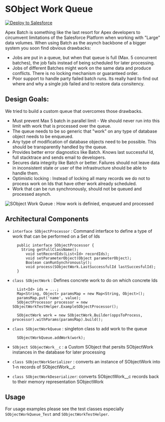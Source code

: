 # SObject Work Queue

<a href="https://githubsfdeploy.herokuapp.com?owner=rsoesemann&repo=sobject-work-queue">
  <img alt="Deploy to Salesforce"
       src="https://raw.githubusercontent.com/afawcett/githubsfdeploy/master/src/main/webapp/resources/img/deploy.png">
</a>

Apex Batch is something like the last resort for Apex developers to circumvent limitations of the Salesforce Platform when working with "Large" data volumes.  When using Batch as the asynch backbone of a bigger system you soon find obvious drawbacks:

- Jobs are put in a queue, but when that queue is full (Max. 5 concurrent batches), the job fails instead of being scheduled for later processing.
- Jobs of different Batches might work on the same data and produce conflicts. There is no locking mechanism or guaranteed order.
- Poor support to handle party failed batch runs. Its really hard to find out where and why a single job failed and to restore data consitency.

## Design Goals: ##

We tried to build a custom queue that overcomes those drawbacks.

- Must prevent Max 5 batch in parallel limit - We should never run into this limit with work that is processed over the queue.	 	 	 
- The queue needs to be so generic that "work" on any type of database object needs to be enqueued.	 	 	 
- Any type of modification of database objects need to be possible. This should be transparently handled by the queue.	 	 	 
- Provides better error diagnostics like Batch. Knows last successful Id, full stacktrace and sends email to developers.	 
- Secures data integrity like Batch or better. Failures should not leave data in inconsistent state or user of the infrastructure should be able to handle them.	 	 	 
- Optimistic locking : Instead of locking all many records we do not to process work on Ids that have other work already scheduled.	 	 	 
- Work that can be run synchronously, should not be queued and processed asynch.

![SObject Work Queue : How work is definied, enqueued and processed](https://raw.github.com/rsoesemann/sobject-work-queue/master/resources/SObjectWorkQueueInfrastructure.png)

## Architectural Components ##

- `interface SObjectProcessor` : Command interface to define a type of work that can be performed on a Set of Ids

        public interface SObjectProcessor {
          String getFullClassName();
	        void setRecordIds(List<Id> recordIds);
	        void setParameterObject(Object parameterObject);
	        Boolean canRunSynchronously();
	        void process(SObjectWork.LastSuccessfulId lastSuccesfulId);
        }

- `class SObjectWork` : Defines concrete work to do on which concrete Ids

        List<Id> ids = ...;
        Map<String, Object> paramsMap = new Map<String, Object>();
        paramsMap.put('name', value);
        SObjectProcessor processor = new SObjectWorkTestHelper.ExampleSObjectProcessor();
        
        SObjectWork work = new SObjectWork.Builder(oppsToProcess, processor).withParams(paramsMap).build();

- `class SObjectWorkQueue` : singleton class to add work to the queue 

        SObjectWorkQueue.addWork(work);

- `SObject SObjectWork__c` : a Custom SObject that persits SObjectWork instances in the database for later processing
- `class SObjectWorkSerializer` : converts an instance of SObjectWork into 1-n records of SObjectWork__c
- `class SObjectWorkDeserializer`: converts SObjectWork__c records back to their memory representation SObjectWork

## Usage ##

For usage examples please see the test classes especially `SObjectWorkQueue_Test` and `SObjectWorkTestHelper`.

